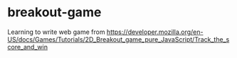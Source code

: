 # breakout-game
Learning to write web game from 
https://developer.mozilla.org/en-US/docs/Games/Tutorials/2D_Breakout_game_pure_JavaScript/Track_the_score_and_win
